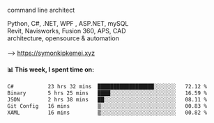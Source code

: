 command line architect

Python, C#, .NET, WPF , ASP.NET, mySQL <br>
Revit, Navisworks, Fusion 360, APS, CAD <br>
architecture, opensource & automation<br>
<br>
--> https://symonkipkemei.xyz

#### 📊 This week, I spent time on:
<!--START_SECTION:waka-->

```txt
C#           23 hrs 32 mins  ██████████████████░░░░░░░   72.12 %
Binary       5 hrs 25 mins   ████░░░░░░░░░░░░░░░░░░░░░   16.59 %
JSON         2 hrs 38 mins   ██░░░░░░░░░░░░░░░░░░░░░░░   08.11 %
Git Config   16 mins         ▒░░░░░░░░░░░░░░░░░░░░░░░░   00.83 %
XAML         16 mins         ▒░░░░░░░░░░░░░░░░░░░░░░░░   00.82 %
```

<!--END_SECTION:waka-->
